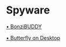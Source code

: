 # Spyware

[• BonziBUDDY](https://d0pple33.github.io/BugLog/Bonzi.html)

[• Butterfly on Desktop](https://d0pple33.github.io/BugLog/Spyware/ButterflyDesktop.html)
